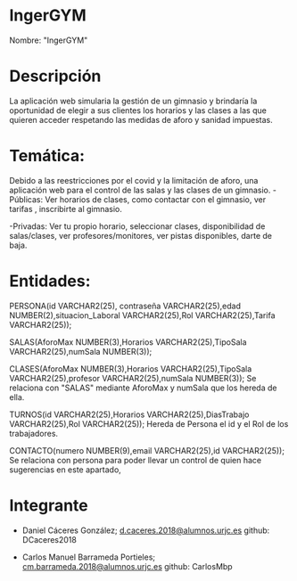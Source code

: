 # IngerGYM


Nombre: "IngerGYM"

# Descripción
La aplicación web simularia la gestión de un gimnasio y brindaría la oportunidad de elegir a sus clientes los horarios y las clases a las que quieren acceder respetando las medidas de aforo y sanidad impuestas. 

# Temática: 

Debido a las reestricciones por el covid y la limitación de aforo, una aplicación web para el control de las salas y las clases de un gimnasio. 
-Públicas:
Ver horarios de clases, como contactar con el gimnasio, ver tarifas , inscribirte al gimnasio. 

-Privadas:
Ver tu propio horario, seleccionar clases, disponibilidad de salas/clases, ver profesores/monitores, ver pistas disponibles, darte de baja.

# Entidades:

PERSONA(id VARCHAR2(25), contraseña VARCHAR2(25),edad NUMBER(2),situacion_Laboral VARCHAR2(25),Rol VARCHAR2(25),Tarifa VARCHAR2(25));

SALAS(AforoMax NUMBER(3),Horarios VARCHAR2(25),TipoSala VARCHAR2(25),numSala NUMBER(3));

CLASES(AforoMax NUMBER(3),Horarios VARCHAR2(25),TipoSala VARCHAR2(25),profesor VARCHAR2(25),numSala NUMBER(3));
Se relaciona con "SALAS" mediante AforoMax y numSala que los hereda de ella.

TURNOS(id VARCHAR2(25),Horarios VARCHAR2(25),DiasTrabajo VARCHAR2(25),Rol VARCHAR2(25));
Hereda de Persona el id y el Rol de los trabajadores.

CONTACTO(numero NUMBER(9),email VARCHAR2(25),id VARCHAR2(25));
Se relaciona con persona para poder llevar un control de quien hace sugerencias en este apartado,

# Integrante
- Daniel Cáceres González; d.caceres.2018@alumnos.urjc.es
github: DCaceres2018

- Carlos Manuel Barrameda Portieles; cm.barrameda.2018@alumnos.urjc.es
github: CarlosMbp
